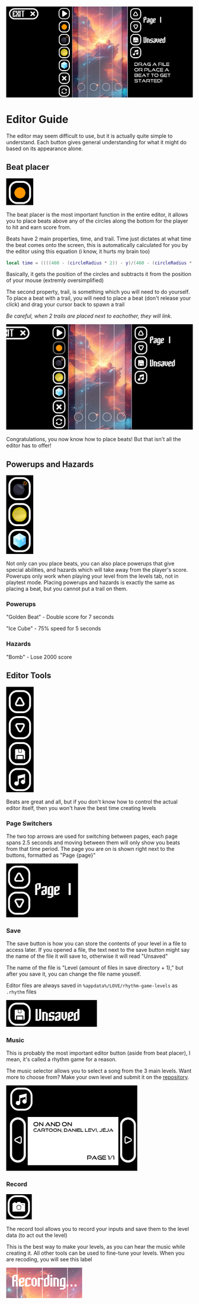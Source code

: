 ![The Level Editor](images/FullEditor.png)

# Editor Guide
The editor may seem difficult to use, but it is actually quite simple to understand. Each button gives general understanding for what it might do based on its appearance alone.

## Beat placer
![The Beat Placer](images/BeatPlacer.png)

The beat placer is the most important function in the entire editor, it allows you to place beats above any of the circles along the bottom for the player to hit and earn score from. 

Beats have 2 main properties, time, and trail. Time just dictates at what time the beat comes onto the screen, this is automatically calculated for you by the editor using this equation (i know, it hurts my brain too)

```lua
local time = ((((460 - (circleRadius * 2)) - y)/(460 - (circleRadius * 2))) * 2.5) + ((page-1) * 2.5)
```
Basically, it gets the position of the circles and subtracts it from the position of your mouse (extremly oversimplified)

The second property, trail, is something which you will need to do yourself. To place a beat with a trail, you will need to place a beat (don't release your click) and drag your cursor back to spawn a trail

*Be careful, when 2 trails are placed next to eachother, they will link.*

![Spawning trails example](images/Trail.gif)

Congratulations, you now know how to place beats! But that isn't all the editor has to offer!

## Powerups and Hazards
![Powerups and Hazards](images/PowerupsAndHazards.png)

Not only can you place beats, you can also place powerups that give special abilities, and hazards which will take away from the player's score. Powerups only work when playing your level from the levels tab, not in playtest mode. Placing powerups and hazards is exactly the same as placing a beat, but you cannot put a trail on them.

### Powerups
"Golden Beat" - Double score for 7 seconds

"Ice Cube" - 75% speed for 5 seconds
### Hazards
"Bomb" - Lose 2000 score

## Editor Tools
![Editor tools](images/EditorTools.png)

Beats are great and all, but if you don't know how to control the actual editor itself, then you won't have the best time creating levels

### Page Switchers
The two top arrows are used for switching between pages, each page spans 2.5 seconds and moving between them will only show you beats from that time period. The page you are on is shown right next to the buttons, formatted as "Page {page}"

![Page switcher](images/PageSwitcher.png)

### Save
The save button is how you can store the contents of your level in a file to access later. If you opened a file, the text next to the save button might say the name of the file it will save to, otherwise it will read "Unsaved"

The name of the file is "Level {amount of files in save directory + 1}," but after you save it, you can change the file name youself.

Editor files are always saved in `%appdata%/LOVE/rhythm-game-levels` as `.rhythm` files

![Unsaved](images/Unsaved.png)

### Music
This is probably the most important editor button (aside from beat placer), I mean, it's called a rhythm game for a reason.

The music selector allows you to select a song from the 3 main levels. Want more to choose from? Make your own level and submit it on the [repository](https://github.com/29cmb/Love2DRhythmGame).

![Music Selector](images/MusicSelector.png)

### Record

![Record](images/record.png)

The record tool allows you to record your inputs and save them to the level data (to act out the level)


This is the best way to make your levels, as you can hear the music while creating it. All other tools can be used to fine-tune your levels. When you are recoding, you will see this label

![Recording label](images/RecordingLabel.png)